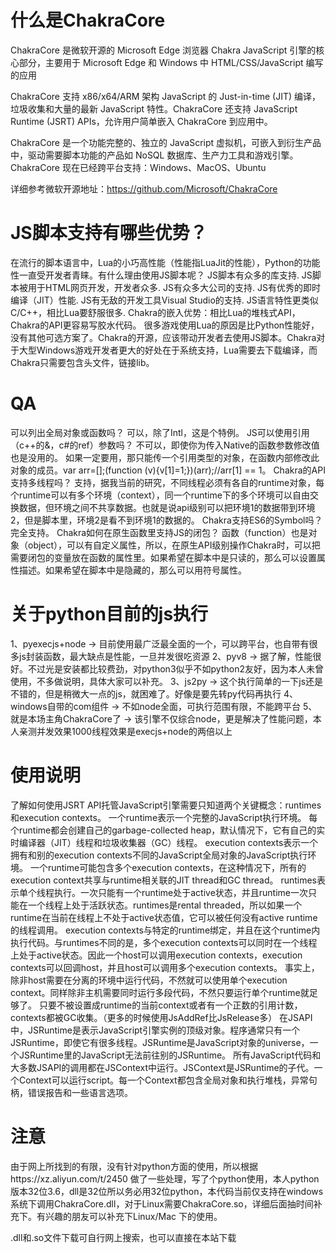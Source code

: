 # 什么是ChakraCore

ChakraCore 是微软开源的 Microsoft Edge 浏览器 Chakra JavaScript 引擎的核心部分，主要用于 Microsoft Edge 和 Windows 中 HTML/CSS/JavaScript 编写的应用

ChakraCore 支持 x86/x64/ARM 架构 JavaScript 的 Just-in-time (JIT) 编译，垃圾收集和大量的最新 JavaScript 特性。ChakraCore 还支持 JavaScript Runtime (JSRT) APIs，允许用户简单嵌入 ChakraCore 到应用中。

ChakraCore 是一个功能完整的、独立的 JavaScript 虚拟机，可嵌入到衍生产品中，驱动需要脚本功能的产品如 NoSQL 数据库、生产力工具和游戏引擎。ChakraCore 现在已经跨平台支持：Windows、MacOS、Ubuntu

详细参考微软开源地址：https://github.com/Microsoft/ChakraCore

# JS脚本支持有哪些优势？
在流行的脚本语言中，Lua的小巧高性能（性能指LuaJit的性能），Python的功能性一直受开发者青睐。有什么理由使用JS脚本呢？
JS脚本有众多的库支持.
JS脚本被用于HTML网页开发，开发者众多.
JS有众多大公司的支持.
JS有优秀的即时编译（JIT）性能.
JS有无敌的开发工具Visual Studio的支持.
JS语言特性更类似C/C++，相比Lua要舒服很多.
Chakra的嵌入优势：相比Lua的堆栈式API，Chakra的API更容易写胶水代码。
很多游戏使用Lua的原因是比Python性能好，没有其他可选方案了。Chakra的开源，应该带动开发者去使用JS脚本。Chakra对于大型Windows游戏开发者更大的好处在于系统支持，Lua需要去下载编译，而Chakra只需要包含头文件，链接lib。

# QA
可以列出全局对象或函数吗？
可以，除了Intl，这是个特例。
JS可以使用引用（c++的&，c#的ref）参数吗？
不可以，即使你为传入Native的函数参数修改值也是没用的。
如果一定要用，那只能传一个引用类型的对象，在函数内部修改此对象的成员。var arr=[];(function (v){v[1]=1;})(arr);//arr[1] == 1。
Chakra的API支持多线程吗？
支持，据我当前的研究，不同线程必须有各自的runtime对象，每个runtime可以有多个环境（context），同一个runtime下的多个环境可以自由交换数据，但环境之间不共享数据。也就是说api级别可以把环境1的数据带到环境2，但是脚本里，环境2是看不到环境1的数据的。
Chakra支持ES6的Symbol吗？
完全支持。
Chakra如何在原生函数里支持JS的闭包？
函数（function）也是对象（object），可以有自定义属性，所以，在原生API级别操作Chakra时，可以把需要闭包的变量放在函数的属性里。如果希望在脚本中是只读的，那么可以设置属性描述。如果希望在脚本中是隐藏的，那么可以用符号属性。

# 关于python目前的js执行

1、pyexecjs+node -> 目前使用最广泛最全面的一个，可以跨平台，也自带有很多js封装函数，最大缺点是性能，一旦并发很吃资源
2、pyv8 -> 据了解，性能很好。不过光是安装都比较费劲，对python3似乎不如python2友好，因为本人未曾使用，不多做说明，具体大家可以补充。
3、js2py -> 这个执行简单的一下js还是不错的，但是稍微大一点的js，就困难了。好像是要先转py代码再执行
4、windows自带的com组件 -> 不如node全面，可执行范围有限，不能跨平台
5、就是本场主角ChakraCore了 -> 该引擎不仅综合node，更是解决了性能问题，本人亲测并发效果1000线程效果是execjs+node的两倍以上

# 使用说明
了解如何使用JSRT API托管JavaScript引擎需要只知道两个关键概念：runtimes和execution contexts。
一个runtime表示一个完整的JavaScript执行环境。 每个runtime都会创建自己的garbage-collected heap，默认情况下，它有自己的实时编译器（JIT）线程和垃圾收集器（GC）线程。
execution contexts表示一个拥有和别的execution contexts不同的JavaScript全局对象的JavaScript执行环境。
一个runtime可能包含多个execution contexts，在这种情况下，所有的execution context共享与runtime相关联的JIT thread和GC thread。
runtimes表示单个线程执行。一次只能有一个runtime处于active状态，并且runtime一次只能在一个线程上处于活跃状态。runtimes是rental threaded，所以如果一个runtime在当前在线程上不处于active状态值，它可以被任何没有active runtime的线程调用。
execution contexts与特定的runtime绑定，并且在这个runtime内执行代码。与runtimes不同的是，多个execution contexts可以同时在一个线程上处于active状态。因此一个host可以调用execution contexts，execution contexts可以回调host，并且host可以调用多个execution contexts。
事实上，除非host需要在分离的环境中运行代码，不然就可以使用单个execution context。同样除非主机需要同时运行多段代码，不然只要运行单个runtime就足够了。
只要不被设置成runtime的当前context或者有一个正数的引用计数，contexts都被GC收集。（更多的时候使用JsAddRef比JsRelease多）
在JSAPI中，JSRuntime是表示JavaScript引擎实例的顶级对象。程序通常只有一个JSRuntime，即使它有很多线程。JSRuntime是JavaScript对象的universe，一个JSRuntime里的JavaScript无法前往别的JSRuntime。
所有JavaScript代码和大多数JSAPI的调用都在JSContext中运行。JSContext是JSRuntime的子代。一个Context可以运行script。每一个Context都包含全局对象和执行堆栈，异常句柄，错误报告和一些语言选项。
# 注意
由于网上所找到的有限，没有针对python方面的使用，所以根据https://xz.aliyun.com/t/2450 做了一些处理，写了个python使用，本人python版本32位3.6，dll是32位所以务必用32位python，本代码当前仅支持在windows系统下调用ChakraCore.dll，对于Linux需要ChakraCore.so，详细后面抽时间补充下。有兴趣的朋友可以补充下Linux/Mac 下的使用。

.dll和.so文件下载可自行网上搜索，也可以直接在本站下载
